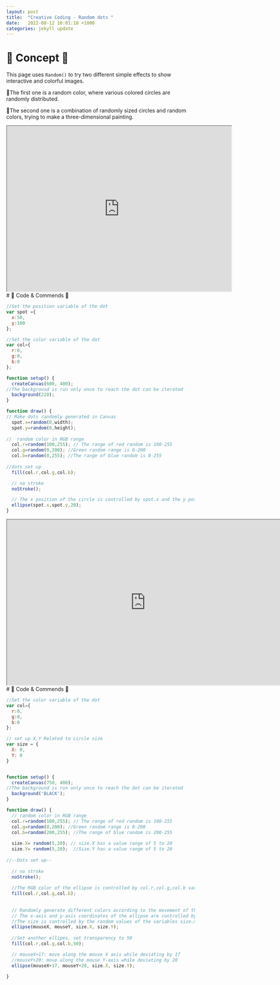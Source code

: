 ```yaml
---
layout: post
title:  "Creative Coding - Random dots "
date:   2022-08-12 16:01:18 +1000
categories: jekyll update
---
```



# 🌟 Concept 🌟 # 
This page uses ``` Random() ``` to try two different simple effects to show interactive and colorful images.

🌟The first one is a random color, where various colored circles are randomly distributed.

🌟The second one is a combination of randomly sized circles and random colors, trying to make a three-dimensional painting.

<iframe width=600 height=442 src="https://editor.p5js.org/LuciaOvO/full/d97qMJSTB"></iframe>
# 🌟 Code & Commends 🌟 

```javascript
//Set the position variable of the dot
var spot ={
  x:50,
  y:100
};

//Set the color variable of the dot
var col={
  r:0,
  g:0,
  b:0
};

function setup() {
  createCanvas(600, 400);
//The background is run only once to reach the dot can be iterated
  background(220);
}

function draw() {
// Make dots randomly generated in Canvas 
  spot.x=random(0,width);
  spot.y=random(0,height);
  
//  random color in RGB range 
  col.r=random(100,255); // The range of red random is 100-255
  col.g=random(0,200); //Green random range is 0-200
  col.b=random(0,255); //The range of blue random is 0-255
  
//dots set up
  fill(col.r,col.g,col.b);

  // no stroke 
  noStroke();

  // The x position of the circle is controlled by spot.x and the y position is controlled by spot.y. The diameter of the circle is 20.
  ellipse(spot.x,spot.y,20);   
}
```


<iframe width=740 height=442 src="https://editor.p5js.org/LuciaOvO/full/QDEnFcaCf"></iframe>
# 🌟 Code & Commends 🌟 

```javascript
//Set the color variable of the dot
var col={
  r:0,
  g:0,
  b:0
};

// set up X,Y Related to circle size
var size = {
  X: 0,
  Y: 0
}


function setup() {
  createCanvas(750, 400);
//The background is run only once to reach the dot can be iterated
  background('BLACK');
}

function draw() {
  // random color in RGB range 
  col.r=random(100,255); // The range of red random is 100-255
  col.g=random(0,200); //Green random range is 0-200
  col.b=random(200,255); //The range of blue random is 200-255
  
  size.X= random(5,20); // size.X has a value range of 5 to 20
  size.Y= random(5,20);  //Size.Y has a value range of 5 to 20
  
//--Dots set up--
  
  // no stroke 
  noStroke();
  
  //The RGB color of the ellipse is controlled by col.r,col.g,col.b variables respectively
  fill(col.r,col.g,col.b);
  
  
  // Randomly generate different colors according to the movement of the mouse
  // The x-axis and y-axis coordinates of the ellipse are controlled by the x-axis and y-axis of the mouse, respectively.
  //The size is controlled by the random values of the variables size.X, size.Y.
  ellipse(mouseX, mouseY, size.X, size.Y);
  
  //Set another ellipes, set transparency to 50
  fill(col.r,col.g,col.b,50);

  // mouseX+17: move along the mouse X axis while deviating by 17
  //mouseY+20: move along the mouse Y-axis while deviating by 20
  ellipse(mouseX+17, mouseY+20, size.X, size.Y);
   
}


```


